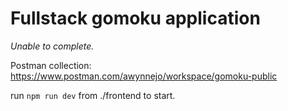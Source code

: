 # Fullstack gomoku application

*Unable to complete.*

Postman collection: https://www.postman.com/awynnejo/workspace/gomoku-public

run `npm run dev` from ./frontend to start. 

